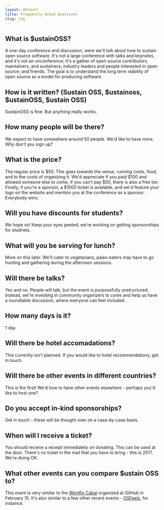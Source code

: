 ```yaml
---
layout: default
title: Frequently Asked Questions
slug: faq
---
```


## What is $ustainOSS?

A one-day conference and discussion, were we'll talk about how to sustain open source software. It's not a large conference with talks and keynotes, and it's not an unconference; it's a gather of open source contributors, maintainers, and sustainers; industry leaders and people interested in open source; and friends. The goal is to understand the long term viability of open source as a model for producing software.

## How is it written? (Sustain OSS, $ustainoss, $ustainOSS, $ustain OSS)

SustainOSS is fine. But anything really works.

## How many people will be there?

We expect to have somewhere around 50 people. We'd like to have more. Why don't you sign up?

## What is the price?

The regular price is $50. This goes towards the venue, running costs, food, and to the costs of organizing it. We'd appreciate if you paid $100 and allowed someone else to come; if you can't pay $50, there is also a free tier. Finally, if you're a sponsor, a $1000 ticket is available, and we'd feature your logo on the website and mention you at the conference as a sponsor. Everybody wins.

## Will you have discounts for students?

We hope so! Keep your eyes peeled; we're working on getting sponsorships for studnets.

## What will you be serving for lunch?

More on this later. We'll cater to vegetarians; paleo eaters may have to go hunting and gathering during the afternoon sessions.

## Will there be talks?

Yes and no. People will talk, but the event is purposefully unstructured. Instead, we're investing in community organizers to come and help us have a roundtable discussion, where everyone can feel included.

## How many days is it?

1 day.

## Will there be hotel accomadations?

This currently isn't planned. If you would like to hotel recommendations, get in touch.

## Will there be other events in different countries?

This is the first! We'd love to have other events elsewhere - perhaps you'd like to host one?

## Do you accept in-kind sponsorships?

Get in touch - these will be thought over on a case-by-case basis.

## When will I receive a ticket?

You should receive a receipt immediately on donating. This can be used at the door. There's no ticket in the mail that you have to bring - this is 2017. We're doing OK.

## What other events can you compare $ustain OSS to?

This event is very similar to the [Wontfix Cabal](https://maintainerati.org/) organized at GitHub in February 15. It's also similar to a few other recent events - [OSFeels](http://www.osfeels.com/), for instance.
